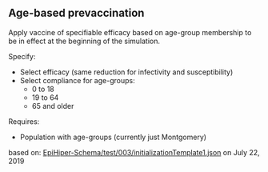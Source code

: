 ## Age-based prevaccination
Apply vaccine of specifiable efficacy based on age-group membership to be in effect at the beginning of the simulation.

Specify:  
* Select efficacy (same reduction for infectivity and susceptibility)  
* Select compliance for age-groups:  
  - 0 to 18  
  - 19 to 64  
  - 65 and older  

Requires:  
* Population with age-groups (currently just Montgomery)  

based on: [EpiHiper-Schema/test/003/initializationTemplate1.json](https://github.com/NSSAC/EpiHiper-Schema/blob/master/test/003/initializationTemplate1.json)
on July 22, 2019
